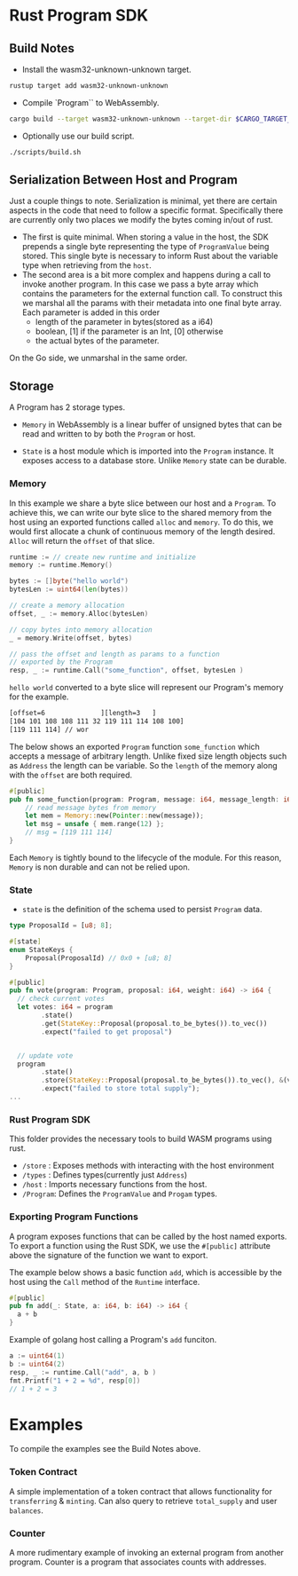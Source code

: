 # Rust Program SDK

## Build Notes

- Install the wasm32-unknown-unknown target.
```sh
rustup target add wasm32-unknown-unknown
```

- Compile `Program`` to WebAssembly.
```sh
cargo build --target wasm32-unknown-unknown --target-dir $CARGO_TARGET_DIR --release
```

- Optionally use our build script.

```sh
./scripts/build.sh
```

## Serialization Between Host and Program

Just a couple things to note. Serialization is minimal, yet there are certain
aspects in the code that need to follow a specific format. Specifically there
are currently only two places we modify the bytes coming in/out of rust.

- The first is quite minimal. When storing a value in the host, the
SDK prepends a single byte representing the type of `ProgramValue`
being stored. This single byte is necessary to inform Rust about the variable
type when retrieving from the `host`.
- The second area is a bit more complex and happens during a call to invoke
another program. In this case we pass a byte array which contains the parameters
for the external function call. To construct this we marshal all the params with
their metadata into one final byte array. Each parameter is added in this order
  - length of the parameter in bytes(stored as a i64)
  - boolean, [1] if the parameter is an Int, [0] otherwise
  - the actual bytes of the parameter.

On the Go side, we unmarshal in the same order.

## Storage

A Program has 2 storage types.

- `Memory` in WebAssembly is a linear buffer of unsigned bytes that can be read and
written to by both the `Program` or host.

- `State` is a host module which is imported into the `Program` instance. It
exposes access to a database store. Unlike `Memory` state can be durable.

### Memory

In this example we share a byte slice between our host and a `Program`. To
achieve this, we can write our byte slice to the shared memory from the host using
an exported functions called `alloc` and `memory`. To do this, we would first
allocate a chunk of continuous memory of the length desired.  `Alloc` will
return the `offset` of that slice.

```go
runtime := // create new runtime and initialize
memory := runtime.Memory()

bytes := []byte("hello world")
bytesLen := uint64(len(bytes))

// create a memory allocation 
offset, _ := memory.Alloc(bytesLen)

// copy bytes into memory allocation
_ = memory.Write(offset, bytes)

// pass the offset and length as params to a function
// exported by the Program
resp, _ := runtime.Call("some_function", offset, bytesLen )
```

`hello world` converted to a byte slice will represent our Program's memory for
the example.
```sh
[offset=6              ][length=3   ]
[104 101 108 108 111 32 119 111 114 108 100]
[119 111 114] // wor
```
The below shows an exported `Program` function `some_function` which accepts a
message of arbitrary length. Unlike fixed size length objects such as `Address`
the length can be variable. So the `length` of the memory along with the
`offset` are both required.

```rust
#[public]
pub fn some_function(program: Program, message: i64, message_length: i64) -> i64 {
    // read message bytes from memory
    let mem = Memory::new(Pointer::new(message));
    let msg = unsafe { mem.range(12) };
    // msg = [119 111 114]
}
```
          
Each `Memory` is tightly bound to the lifecycle of the module. For this reason,
`Memory` is non durable and can not be relied upon.

### State

- `state` is the definition of the schema used to persist `Program` data.

```rust
type ProposalId = [u8; 8];

#[state]
enum StateKeys {
    Proposal(ProposalId) // 0x0 + [u8; 8]
}

#[public]
pub fn vote(program: Program, proposal: i64, weight: i64) -> i64 {
  // check current votes
  let votes: i64 = program
        .state()
        .get(StateKey::Proposal(proposal.to_be_bytes()).to_vec())
        .expect("failed to get proposal")


  // update vote
  program
        .state()
        .store(StateKey::Proposal(proposal.to_be_bytes()).to_vec(), &(votes+weight))
        .expect("failed to store total supply");
...

```

### Rust Program SDK

This folder provides the necessary tools to build WASM programs using rust.

- `/store` : Exposes methods with interacting with the host environment
- `/types` : Defines types(currently just `Address`)
- `/host` : Imports necessary functions from the host.
- `/Program`: Defines the `ProgramValue` and `Progam` types.

### Exporting Program Functions

A program exposes functions that can be called by the host named exports. To
export a function using the Rust SDK, we use the `#[public]` attribute above the signature
of the function we want to export.

The example below shows a basic function `add`, which is accessible by the host
using the `Call` method of the `Runtime` interface.

```rust
#[public]
pub fn add(_: State, a: i64, b: i64) -> i64 {
  a + b
}
```
Example of golang host calling a Program's `add` funciton.

```go
a := uint64(1)
b := uint64(2)
resp, _ := runtime.Call("add", a, b )
fmt.Printf("1 + 2 = %d", resp[0])
// 1 + 2 = 3
```

# Examples

To compile the examples see the Build Notes above.

### Token Contract

A simple implementation of a token contract that allows functionality for
`transferring` & `minting`. Can also query to retrieve `total_supply` and user
`balances`.

### Counter

A more rudimentary example of invoking an external program from another program.
Counter is a program that associates counts with addresses.
